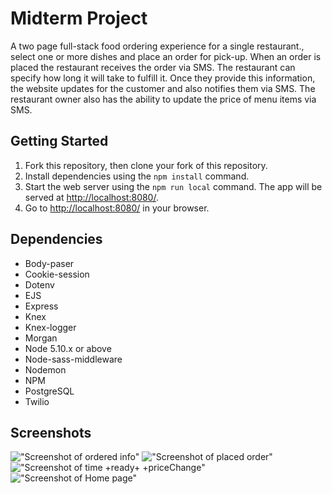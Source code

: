 # Midterm Project
A two page full-stack food ordering experience for a single restaurant., select one or more dishes and place an order for pick-up. When an order is placed the restaurant receives the order via SMS. The restaurant can specify how long it will take to fulfill it. Once they provide this information, the website updates for the customer and also notifies them via SMS. The restaurant owner also has the ability to update the price of menu items via SMS.

## Getting Started
1. Fork this repository, then clone your fork of this repository.
2. Install dependencies using the `npm install` command.
3. Start the web server using the `npm run local` command. The app will be served at <http://localhost:8080/>.
4. Go to <http://localhost:8080/> in your browser.

## Dependencies
- Body-paser
- Cookie-session
- Dotenv
- EJS
- Express
- Knex
- Knex-logger
- Morgan
- Node 5.10.x or above
- Node-sass-middleware
- Nodemon
- NPM
- PostgreSQL
- Twilio

## Screenshots
!["Screenshot of ordered info"](https://raw.githubusercontent.com/conniechoi89/midterm/master/docs/orderedInfo.png)
!["Screenshot of placed order"](https://raw.githubusercontent.com/conniechoi89/midterm/master/docs/placingOrder.png)
!["Screenshot of time +ready+ +priceChange"](https://raw.githubusercontent.com/conniechoi89/midterm/master/docs/TimePlusReadyPlusPriceChange.jpg)
!["Screenshot of Home page"](https://raw.githubusercontent.com/conniechoi89/midterm/master/docs/homePageOfRestaurant.png)